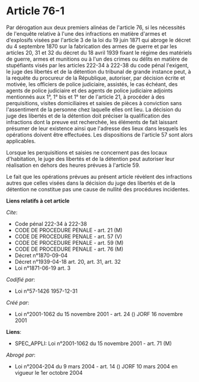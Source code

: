 # Article 76-1

Par dérogation aux deux premiers alinéas de l'article 76, si les nécessités de l'enquête relative à l'une des infractions en
matière d'armes et d'explosifs visées par l'article 3 de la loi du 19 juin 1871 qui abroge le décret du 4 septembre 1870 sur
la fabrication des armes de guerre et par les articles 20, 31 et 32 du décret du 18 avril 1939 fixant le régime des matériels
de guerre, armes et munitions ou à l'un des crimes ou délits en matière de stupéfiants visés par les articles 222-34 à 222-38
du code pénal l'exigent, le juge des libertés et de la détention du tribunal de grande instance peut, à la requête du
procureur de la République, autoriser, par décision écrite et motivée, les officiers de police judiciaire, assistés, le cas
échéant, des agents de police judiciaire et des agents de police judiciaire adjoints mentionnés aux 1°, 1° bis et 1° ter de
l'article 21, à procéder à des perquisitions, visites domiciliaires et saisies de pièces à conviction sans l'assentiment de
la personne chez laquelle elles ont lieu. La décision du juge des libertés et de la détention doit préciser la qualification
des infractions dont la preuve est recherchée, les éléments de fait laissant présumer de leur existence ainsi que l'adresse
des lieux dans lesquels les opérations doivent être effectuées. Les dispositions de l'article 57 sont alors applicables.

Lorsque les perquisitions et saisies ne concernent pas des locaux d'habitation, le juge des libertés et de la détention peut
autoriser leur réalisation en dehors des heures prévues à l'article 59.

Le fait que les opérations prévues au présent article révèlent des infractions autres que celles visées dans la décision du
juge des libertés et de la détention ne constitue pas une cause de nullité des procédures incidentes.

**Liens relatifs à cet article**

_Cite_:

  - Code pénal 222-34 à 222-38
  - CODE DE PROCEDURE PENALE - art. 21 (M)
  - CODE DE PROCEDURE PENALE - art. 57 (V)
  - CODE DE PROCEDURE PENALE - art. 59 (M)
  - CODE DE PROCEDURE PENALE - art. 76 (M)
  - Décret n°1870-09-04
  - Décret n°1939-04-18 art. 20, art. 31, art. 32
  - Loi n°1871-06-19 art. 3

_Codifié par_:

  - Loi n°57-1426 1957-12-31

_Créé par_:

  - Loi n°2001-1062 du 15 novembre 2001 - art. 24 () JORF 16 novembre 2001

**Liens**:

  - SPEC_APPLI: Loi n°2001-1062 du 15 novembre 2001 - art. 71 (M)

_Abrogé par_:

  - Loi n°2004-204 du 9 mars 2004 - art. 14 () JORF 10 mars 2004 en vigueur le 1er octobre 2004
